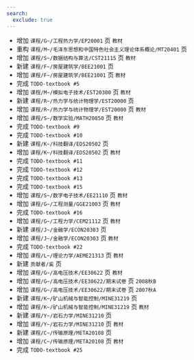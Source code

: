 ```yaml
---
search:
  exclude: true
---
```


- 增加 `课程/G~/工程热力学/EP20001` 页 `教材`
- 重构 `课程/M~/毛泽东思想和中国特色社会主义理论体系概论/MT20401` 页
- 增加 `课程/S~/数据结构与算法/CST21115` 页 `教材`
- 新建 `课程/F~/房屋建筑学/BEE21001` 页
- 增加 `课程/F~/房屋建筑学/BEE21001` 页 `教材`
- 完成 `TODO-textbook #5`
- 增加 `课程/M~/模拟电子技术/EST20300` 页 `教材`
- 新建 `课程/R~/热力学与统计物理学/EST20000` 页
- 增加 `课程/R~/热力学与统计物理学/EST20000` 页 `教材`
- 增加 `课程/S~/数学实验/MATH20850` 页 `教材`
- 完成 `TODO-textbook #9`
- 完成 `TODO-textbook #10`
- 新建 `课程/K~/科技翻译/EDS20502` 页
- 增加 `课程/K~/科技翻译/EDS20502` 页 `教材`
- 完成 `TODO-textbook #11`
- 完成 `TODO-textbook #12`
- 完成 `TODO-textbook #13`
- 完成 `TODO-textbook #15`
- 增加 `课程/S~/数字电子技术/EE21110` 页 `教材`
- 增加 `课程/G~/工程测量/GGE21003` 页 `教材`
- 完成 `TODO-textbook #16`
- 增加 `课程/G~/工程力学/CEM21112` 页 `教材`
- 新建 `课程/J~/金融学/ECON20303` 页
- 增加 `课程/J~/金融学/ECON20303` 页 `教材`
- 完成 `TODO-textbook #22`
- 增加 `课程/L~/理论力学/AEME21313` 页 `教材`
- 新建 `贡献者/奚` 页
- 增加 `课程/G~/高电压技术/EE30622` 页 `教材`
- 增加 `课程/G~/高电压技术/EE30622/期末试卷` 页 `2008秋B`
- 增加 `课程/G~/高电压技术/EE30622/期末试卷` 页 `2007秋A`
- 新建 `课程/K~/矿山机械与智能控制/MINE31219` 页
- 增加 `课程/K~/矿山机械与智能控制/MINE31219` 页 `教材`
- 新建 `课程/Y~/岩石力学/MINE31210` 页
- 增加 `课程/Y~/岩石力学/MINE31210` 页 `教材`
- 新建 `课程/C~/传输原理/META20108` 页
- 增加 `课程/C~/传输原理/META20108` 页 `教材`
- 完成 `TODO-textbook #25`